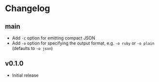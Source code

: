 ---
---

# Changelog

## main

- Add `-c` option for emitting compact JSON
- Add `-o` option for specifying the output format, e.g. `-o ruby` or
  `-o plain` (defaults to `-o json`)

## v0.1.0

- Initial release

